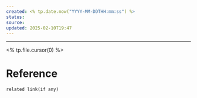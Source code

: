```yaml
---
created: <% tp.date.now("YYYY-MM-DDTHH:mm:ss") %>
status: 
source: 
updated: 2025-02-10T19:47
---
```

---
<% tp.file.cursor(0) %>

# Reference
`related link(if any)`

